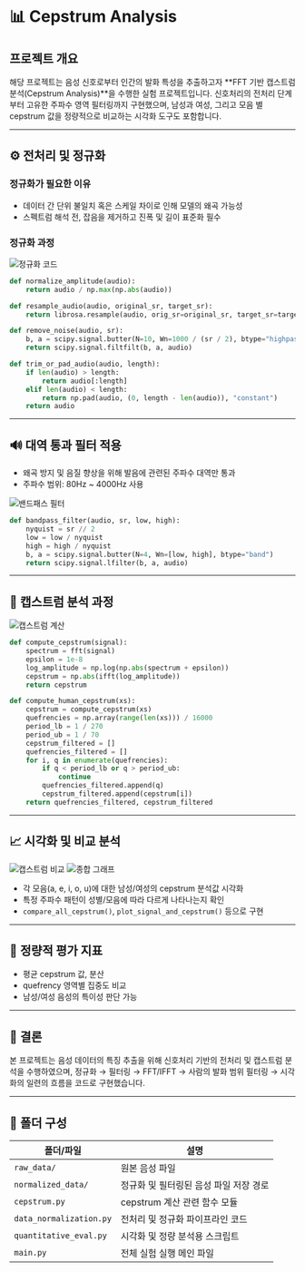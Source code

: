 # 📊 Cepstrum Analysis

## 프로젝트 개요

해당 프로젝트는 음성 신호로부터 인간의 발화 특성을 추출하고자 **FFT 기반 캡스트럼 분석(Cepstrum Analysis)**을 수행한 실험 프로젝트입니다. 
신호처리의 전처리 단계부터 고유한 주파수 영역 필터링까지 구현했으며, 남성과 여성, 그리고 모음 별 cepstrum 값을 정량적으로 비교하는 시각화 도구도 포함합니다.

---

## ⚙️ 전처리 및 정규화

### 정규화가 필요한 이유
- 데이터 간 단위 불일치 혹은 스케일 차이로 인해 모델의 왜곡 가능성
- 스펙트럼 해석 전, 잡음을 제거하고 진폭 및 길이 표준화 필수

### 정규화 과정
![정규화 코드](https://github.com/user-attachments/assets/d1073960-df81-48d9-a5d2-13fbb802b66c)

```python
def normalize_amplitude(audio):
    return audio / np.max(np.abs(audio))

def resample_audio(audio, original_sr, target_sr):
    return librosa.resample(audio, orig_sr=original_sr, target_sr=target_sr)

def remove_noise(audio, sr):
    b, a = scipy.signal.butter(N=10, Wn=1000 / (sr / 2), btype="highpass")
    return scipy.signal.filtfilt(b, a, audio)

def trim_or_pad_audio(audio, length):
    if len(audio) > length:
        return audio[:length]
    elif len(audio) < length:
        return np.pad(audio, (0, length - len(audio)), "constant")
    return audio
```

---

## 🔊 대역 통과 필터 적용

- 왜곡 방지 및 음질 향상을 위해 발음에 관련된 주파수 대역만 통과
- 주파수 범위: 80Hz ~ 4000Hz 사용

![밴드패스 필터](https://github.com/user-attachments/assets/b90f638a-3ac8-473f-921a-38e01c16a394)

```python
def bandpass_filter(audio, sr, low, high):
    nyquist = sr // 2
    low = low / nyquist
    high = high / nyquist
    b, a = scipy.signal.butter(N=4, Wn=[low, high], btype="band")
    return scipy.signal.lfilter(b, a, audio)
```

---

## 🧠 캡스트럼 분석 과정

![캡스트럼 계산](https://github.com/user-attachments/assets/1c5b7b04-f53e-4f3c-a5ac-c51912e01d87)

```python
def compute_cepstrum(signal):
    spectrum = fft(signal)
    epsilon = 1e-8
    log_amplitude = np.log(np.abs(spectrum + epsilon))
    cepstrum = np.abs(ifft(log_amplitude))
    return cepstrum

def compute_human_cepstrum(xs):
    cepstrum = compute_cepstrum(xs)
    quefrencies = np.array(range(len(xs))) / 16000
    period_lb = 1 / 270
    period_ub = 1 / 70
    cepstrum_filtered = []
    quefrencies_filtered = []
    for i, q in enumerate(quefrencies):
        if q < period_lb or q > period_ub:
            continue
        quefrencies_filtered.append(q)
        cepstrum_filtered.append(cepstrum[i])
    return quefrencies_filtered, cepstrum_filtered
```

---

## 📈 시각화 및 비교 분석

![캡스트럼 비교](https://github.com/user-attachments/assets/42dd6fb7-1fec-4fb5-87fc-3c94591958c1)
![종합 그래프](https://github.com/user-attachments/assets/5789a474-7223-4b36-a29b-6d31045a9454)

- 각 모음(a, e, i, o, u)에 대한 남성/여성의 cepstrum 분석값 시각화
- 특정 주파수 패턴이 성별/모음에 따라 다르게 나타나는지 확인
- `compare_all_cepstrum()`, `plot_signal_and_cepstrum()` 등으로 구현

---

## 🧪 정량적 평가 지표

- 평균 cepstrum 값, 분산
- quefrency 영역별 집중도 비교
- 남성/여성 음성의 특이성 판단 가능

---

## 📝 결론

본 프로젝트는 음성 데이터의 특징 추출을 위해 신호처리 기반의 전처리 및 캡스트럼 분석을 수행하였으며, 
정규화 → 필터링 → FFT/IFFT → 사람의 발화 범위 필터링 → 시각화의 일련의 흐름을 코드로 구현했습니다.

---

## 📁 폴더 구성

| 폴더/파일 | 설명 |
|------------|------|
| `raw_data/` | 원본 음성 파일 |
| `normalized_data/` | 정규화 및 필터링된 음성 파일 저장 경로 |
| `cepstrum.py` | cepstrum 계산 관련 함수 모듈 |
| `data_normalization.py` | 전처리 및 정규화 파이프라인 코드 |
| `quantitative_eval.py` | 시각화 및 정량 분석용 스크립트 |
| `main.py` | 전체 실험 실행 메인 파일 |

